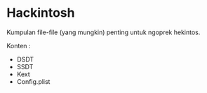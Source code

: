 # Hackintosh
Kumpulan file-file (yang mungkin) penting untuk ngoprek hekintos.

Konten :
- DSDT
- SSDT
- Kext
- Config.plist
